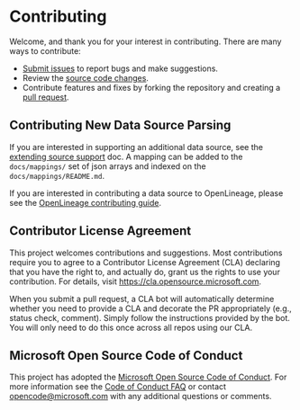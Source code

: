 # Contributing

Welcome, and thank you for your interest in contributing. There are many ways to contribute:
- [Submit issues](https://github.com/microsoft/Purview-ADB-Lineage-Solution-Accelerator/issues) to report bugs and make suggestions.
- Review the [source code changes](https://github.com/microsoft/Purview-ADB-Lineage-Solution-Accelerator/pulls).
- Contribute features and fixes by forking the repository and creating a [pull request](https://github.com/microsoft/Purview-ADB-Lineage-Solution-Accelerator/compare/main...).


## Contributing New Data Source Parsing

If you are interested in supporting an additional data source, see the [extending source support](./docs/extending-source-support.md) doc. A mapping can be added to the `docs/mappings/` set of json arrays and indexed on the `docs/mappings/README.md`.

If you are interested in contributing a data source to OpenLineage, please see the [OpenLineage contributing guide](https://github.com/OpenLineage/OpenLineage/blob/main/CONTRIBUTING.md).


## Contributor License Agreement

This project welcomes contributions and suggestions.  Most contributions require you to agree to a
Contributor License Agreement (CLA) declaring that you have the right to, and actually do, grant us
the rights to use your contribution. For details, visit https://cla.opensource.microsoft.com.

When you submit a pull request, a CLA bot will automatically determine whether you need to provide
a CLA and decorate the PR appropriately (e.g., status check, comment). Simply follow the instructions
provided by the bot. You will only need to do this once across all repos using our CLA.


## Microsoft Open Source Code of Conduct

This project has adopted the [Microsoft Open Source Code of Conduct](https://opensource.microsoft.com/codeofconduct/).
For more information see the [Code of Conduct FAQ](https://opensource.microsoft.com/codeofconduct/faq/) or
contact [opencode@microsoft.com](mailto:opencode@microsoft.com) with any additional questions or comments.
